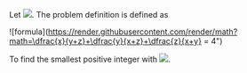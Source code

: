 Let <img src="https://render.githubusercontent.com/render/math?math=x,y,z \in \mathbb{N}^+">. The problem definition is defined as

![formula](https://render.githubusercontent.com/render/math?math=\dfrac{x}{y+z}+\dfrac{y}{x+z}+\dfrac{z}{x+y} = 4")

To find the smallest positive integer with <img src="https://render.githubusercontent.com/render/math?math=x,y,z">.
